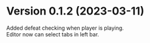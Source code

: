 # Version 0.1.2 (2023-03-11)

Added defeat checking when player is playing.  
Editor now can select tabs in left bar.  